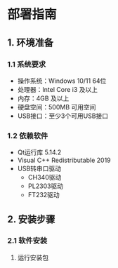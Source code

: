 # 部署指南

## 1. 环境准备

### 1.1 系统要求
- 操作系统：Windows 10/11 64位
- 处理器：Intel Core i3 及以上
- 内存：4GB 及以上
- 硬盘空间：500MB 可用空间
- USB接口：至少3个可用USB接口

### 1.2 依赖软件
- Qt运行库 5.14.2
- Visual C++ Redistributable 2019
- USB转串口驱动
  - CH340驱动
  - PL2303驱动
  - FT232驱动

## 2. 安装步骤

### 2.1 软件安装
1. 运行安装包 